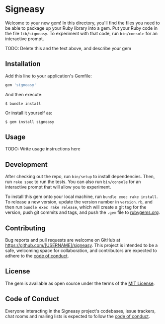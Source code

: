 # Signeasy

Welcome to your new gem! In this directory, you'll find the files you need to be able to package up your Ruby library into a gem. Put your Ruby code in the file `lib/signeasy`. To experiment with that code, run `bin/console` for an interactive prompt.

TODO: Delete this and the text above, and describe your gem

## Installation

Add this line to your application's Gemfile:

```ruby
gem 'signeasy'
```

And then execute:

    $ bundle install

Or install it yourself as:

    $ gem install signeasy

## Usage

TODO: Write usage instructions here

## Development

After checking out the repo, run `bin/setup` to install dependencies. Then, run `rake spec` to run the tests. You can also run `bin/console` for an interactive prompt that will allow you to experiment.

To install this gem onto your local machine, run `bundle exec rake install`. To release a new version, update the version number in `version.rb`, and then run `bundle exec rake release`, which will create a git tag for the version, push git commits and tags, and push the `.gem` file to [rubygems.org](https://rubygems.org).

## Contributing

Bug reports and pull requests are welcome on GitHub at https://github.com/[USERNAME]/signeasy. This project is intended to be a safe, welcoming space for collaboration, and contributors are expected to adhere to the [code of conduct](https://github.com/[USERNAME]/signeasy/blob/master/CODE_OF_CONDUCT.md).


## License

The gem is available as open source under the terms of the [MIT License](https://opensource.org/licenses/MIT).

## Code of Conduct

Everyone interacting in the Signeasy project's codebases, issue trackers, chat rooms and mailing lists is expected to follow the [code of conduct](https://github.com/[USERNAME]/signeasy/blob/master/CODE_OF_CONDUCT.md).

